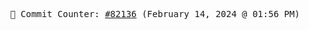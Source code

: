 <p align="center">
    <samp>
        📮 Commit Counter: <a href="https://github.com/Javascript-void0/Javascript-void0/commits/main">#82136</a> (February 14, 2024 @ 01:56 PM)
    </samp>
</p>